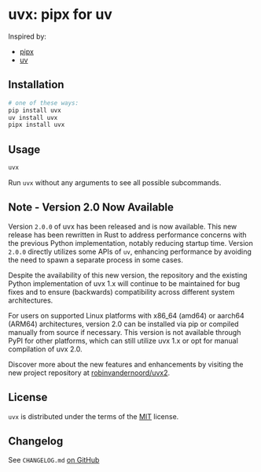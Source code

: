 # uvx: pipx for uv

Inspired by:

- [pipx](https://github.com/pypa/pipx)
- [uv](https://github.com/astral-sh/uv)

## Installation

```bash
# one of these ways:
pip install uvx
uv install uvx
pipx install uvx
```

## Usage

```bash
uvx
```

Run `uvx` without any arguments to see all possible subcommands.

## Note - Version 2.0 Now Available

Version `2.0.0` of uvx has been released and is now available. This new release has been rewritten in Rust to address performance concerns with the previous Python implementation, notably reducing startup time. Version `2.0.0` directly utilizes some APIs of `uv`, enhancing performance by avoiding the need to spawn a separate process in some cases. 

Despite the availability of this new version, the repository and the existing Python implementation of uvx 1.x will continue to be maintained for bug fixes and to ensure (backwards) compatibility across different system architectures.

For users on supported Linux platforms with x86_64 (amd64) or aarch64 (ARM64) architectures, version 2.0 can be installed via pip or compiled manually from source if necessary. This version is not available through PyPI for other platforms, which can still utilize uvx 1.x or opt for manual compilation of uvx 2.0.

Discover more about the new features and enhancements by visiting the new project repository at [robinvandernoord/uvx2](https://github.com/robinvandernoord/uvx2/).


## License

`uvx` is distributed under the terms of the [MIT](https://spdx.org/licenses/MIT.html) license.

## Changelog

See `CHANGELOG.md` [on GitHub](https://github.com/robinvandernoord/uvx/blob/master/CHANGELOG.md)

